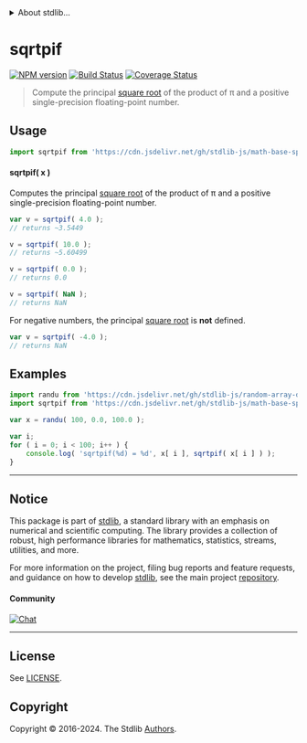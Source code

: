<!--

@license Apache-2.0

Copyright (c) 2024 The Stdlib Authors.

Licensed under the Apache License, Version 2.0 (the "License");
you may not use this file except in compliance with the License.
You may obtain a copy of the License at

   http://www.apache.org/licenses/LICENSE-2.0

Unless required by applicable law or agreed to in writing, software
distributed under the License is distributed on an "AS IS" BASIS,
WITHOUT WARRANTIES OR CONDITIONS OF ANY KIND, either express or implied.
See the License for the specific language governing permissions and
limitations under the License.

-->


<details>
  <summary>
    About stdlib...
  </summary>
  <p>We believe in a future in which the web is a preferred environment for numerical computation. To help realize this future, we've built stdlib. stdlib is a standard library, with an emphasis on numerical and scientific computation, written in JavaScript (and C) for execution in browsers and in Node.js.</p>
  <p>The library is fully decomposable, being architected in such a way that you can swap out and mix and match APIs and functionality to cater to your exact preferences and use cases.</p>
  <p>When you use stdlib, you can be absolutely certain that you are using the most thorough, rigorous, well-written, studied, documented, tested, measured, and high-quality code out there.</p>
  <p>To join us in bringing numerical computing to the web, get started by checking us out on <a href="https://github.com/stdlib-js/stdlib">GitHub</a>, and please consider <a href="https://opencollective.com/stdlib">financially supporting stdlib</a>. We greatly appreciate your continued support!</p>
</details>

# sqrtpif

[![NPM version][npm-image]][npm-url] [![Build Status][test-image]][test-url] [![Coverage Status][coverage-image]][coverage-url] <!-- [![dependencies][dependencies-image]][dependencies-url] -->

> Compute the principal [square root][@stdlib/math/base/special/sqrt] of the product of π and a positive single-precision floating-point number.



<section class="usage">

## Usage

```javascript
import sqrtpif from 'https://cdn.jsdelivr.net/gh/stdlib-js/math-base-special-sqrtpif@deno/mod.js';
```

#### sqrtpif( x )

Computes the principal [square root][@stdlib/math/base/special/sqrt] of the product of π and a positive single-precision floating-point number.

```javascript
var v = sqrtpif( 4.0 );
// returns ~3.5449

v = sqrtpif( 10.0 );
// returns ~5.60499

v = sqrtpif( 0.0 );
// returns 0.0

v = sqrtpif( NaN );
// returns NaN
```

For negative numbers, the principal [square root][@stdlib/math/base/special/sqrt] is **not** defined.

```javascript
var v = sqrtpif( -4.0 );
// returns NaN
```

</section>

<!-- /.usage -->

<section class="examples">

## Examples

<!-- eslint no-undef: "error" -->

```javascript
import randu from 'https://cdn.jsdelivr.net/gh/stdlib-js/random-array-discrete-uniform@deno/mod.js';
import sqrtpif from 'https://cdn.jsdelivr.net/gh/stdlib-js/math-base-special-sqrtpif@deno/mod.js';

var x = randu( 100, 0.0, 100.0 );

var i;
for ( i = 0; i < 100; i++ ) {
    console.log( 'sqrtpif(%d) = %d', x[ i ], sqrtpif( x[ i ] ) );
}
```

</section>

<!-- /.examples -->

<!-- C interface documentation. -->



<!-- Section for related `stdlib` packages. Do not manually edit this section, as it is automatically populated. -->

<section class="related">

</section>

<!-- /.related -->

<!-- Section for all links. Make sure to keep an empty line after the `section` element and another before the `/section` close. -->


<section class="main-repo" >

* * *

## Notice

This package is part of [stdlib][stdlib], a standard library with an emphasis on numerical and scientific computing. The library provides a collection of robust, high performance libraries for mathematics, statistics, streams, utilities, and more.

For more information on the project, filing bug reports and feature requests, and guidance on how to develop [stdlib][stdlib], see the main project [repository][stdlib].

#### Community

[![Chat][chat-image]][chat-url]

---

## License

See [LICENSE][stdlib-license].


## Copyright

Copyright &copy; 2016-2024. The Stdlib [Authors][stdlib-authors].

</section>

<!-- /.stdlib -->

<!-- Section for all links. Make sure to keep an empty line after the `section` element and another before the `/section` close. -->

<section class="links">

[npm-image]: http://img.shields.io/npm/v/@stdlib/math-base-special-sqrtpif.svg
[npm-url]: https://npmjs.org/package/@stdlib/math-base-special-sqrtpif

[test-image]: https://github.com/stdlib-js/math-base-special-sqrtpif/actions/workflows/test.yml/badge.svg?branch=main
[test-url]: https://github.com/stdlib-js/math-base-special-sqrtpif/actions/workflows/test.yml?query=branch:main

[coverage-image]: https://img.shields.io/codecov/c/github/stdlib-js/math-base-special-sqrtpif/main.svg
[coverage-url]: https://codecov.io/github/stdlib-js/math-base-special-sqrtpif?branch=main

<!--

[dependencies-image]: https://img.shields.io/david/stdlib-js/math-base-special-sqrtpif.svg
[dependencies-url]: https://david-dm.org/stdlib-js/math-base-special-sqrtpif/main

-->

[chat-image]: https://img.shields.io/gitter/room/stdlib-js/stdlib.svg
[chat-url]: https://app.gitter.im/#/room/#stdlib-js_stdlib:gitter.im

[stdlib]: https://github.com/stdlib-js/stdlib

[stdlib-authors]: https://github.com/stdlib-js/stdlib/graphs/contributors

[umd]: https://github.com/umdjs/umd
[es-module]: https://developer.mozilla.org/en-US/docs/Web/JavaScript/Guide/Modules

[deno-url]: https://github.com/stdlib-js/math-base-special-sqrtpif/tree/deno
[deno-readme]: https://github.com/stdlib-js/math-base-special-sqrtpif/blob/deno/README.md
[umd-url]: https://github.com/stdlib-js/math-base-special-sqrtpif/tree/umd
[umd-readme]: https://github.com/stdlib-js/math-base-special-sqrtpif/blob/umd/README.md
[esm-url]: https://github.com/stdlib-js/math-base-special-sqrtpif/tree/esm
[esm-readme]: https://github.com/stdlib-js/math-base-special-sqrtpif/blob/esm/README.md
[branches-url]: https://github.com/stdlib-js/math-base-special-sqrtpif/blob/main/branches.md

[stdlib-license]: https://raw.githubusercontent.com/stdlib-js/math-base-special-sqrtpif/main/LICENSE

<!-- <related-links> -->

[@stdlib/math/base/special/sqrt]: https://github.com/stdlib-js/math-base-special-sqrt/tree/deno

<!-- </related-links> -->

</section>

<!-- /.links -->

